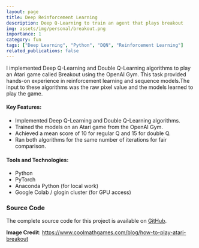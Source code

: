 ```yaml
---
layout: page
title: Deep Reinforcement Learning
description: Deep Q-Learning to train an agent that plays breakout
img: assets/img/personal/breakout.png
importance: 1
category: fun
tags: ["Deep Learning", "Python", "DQN", "Reinforcement Learning"]
related_publications: false
---
```

I implemented Deep Q-Learning and Double Q-Learning algorithms to play an Atari game called Breakout using the OpenAI Gym. This task provided hands-on experience in reinforcement learning and sequence models.The input to these algorithms was the raw pixel value and the models learned to play the game. 


#### Key Features:
- Implemented Deep Q-Learning and Double Q-Learning algorithms.
- Trained the models on an Atari game from the OpenAI Gym.
- Achieved a mean score of 10 for regular Q and 15 for double Q.
- Ran both algorithms for the same number of iterations for fair comparison.

#### Tools and Technologies:
- Python
- PyTorch
- Anaconda Python (for local work)
- Google Colab / glogin cluster (for GPU access)

### Source Code
The complete source code for this project is available on [GitHub](https://github.com/your-repository-link).


__Image Credit__: https://www.coolmathgames.com/blog/how-to-play-atari-breakout